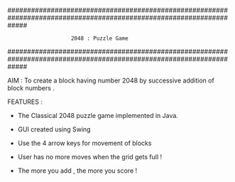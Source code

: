 #####################################################################################################################

						2048 : Puzzle Game

#####################################################################################################################


AIM : To create a block having number 2048 by successive addition of block numbers .



FEATURES :

-	The Classical 2048 puzzle game implemented in Java. 

-	GUI created using Swing 

-	Use the 4 arrow keys for movement of blocks

-	User has no more moves when the grid gets full ! 

-	The more you add , the more you score !

